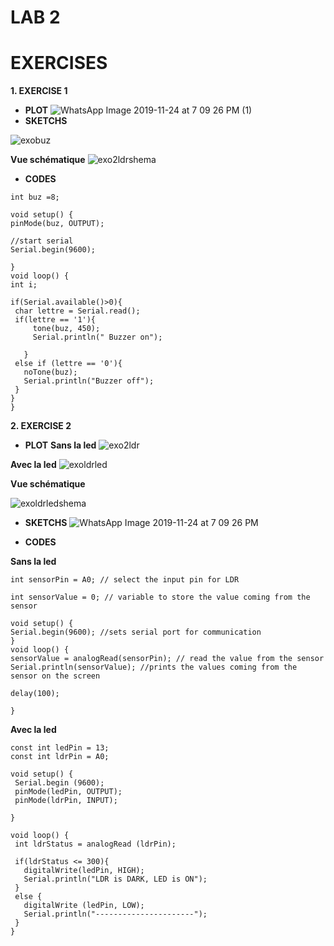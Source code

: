 

#  LAB 2 


# EXERCISES 

**1. EXERCISE 1**
   - **PLOT**
 ![WhatsApp Image 2019-11-24 at 7 09 26 PM (1)](https://user-images.githubusercontent.com/56651688/69500533-5b07b280-0efc-11ea-930c-c9e606297c53.jpeg)
   - **SKETCHS**
   
   
   ![exobuz](https://user-images.githubusercontent.com/56651688/69500883-9bb4fb00-0eff-11ea-80c4-6dd2cb804081.png)
   
   **Vue schématique** 
   ![exo2ldrshema](https://user-images.githubusercontent.com/56651688/69500882-9a83ce00-0eff-11ea-968a-d7d491a2f640.png)
  
   - **CODES**
   
   ```
  int buz =8;
  
  void setup() {
  pinMode(buz, OUTPUT);
  
  //start serial
  Serial.begin(9600);

}
void loop() {
  int i;

   if(Serial.available()>0){
    char lettre = Serial.read();
    if(lettre == '1'){
        tone(buz, 450);
        Serial.println(" Buzzer on");
  
      }
    else if (lettre == '0'){
      noTone(buz);
      Serial.println("Buzzer off");
    }
   }
}
```

**2. EXERCISE 2**
  - **PLOT**
  **Sans la led**
   ![exo2ldr](https://user-images.githubusercontent.com/56651688/69500881-98ba0a80-0eff-11ea-8625-1623febcf201.png)
 
  **Avec la led**
  ![exoldrled](https://user-images.githubusercontent.com/56651688/69500885-9d7ebe80-0eff-11ea-897e-99cc88b97586.png)
  
  
   **Vue schématique** 
   
![exoldrledshema](https://user-images.githubusercontent.com/56651688/69500886-9eafeb80-0eff-11ea-8d7a-07c43419ca0a.png)
   
  - **SKETCHS**
   ![WhatsApp Image 2019-11-24 at 7 09 26 PM](https://user-images.githubusercontent.com/56651688/69500535-5cd17600-0efc-11ea-9dff-87385685ca4c.jpeg)
  
 
  - **CODES**
  
  **Sans la led**
   ```
int sensorPin = A0; // select the input pin for LDR

int sensorValue = 0; // variable to store the value coming from the sensor

void setup() {
  Serial.begin(9600); //sets serial port for communication
}
void loop() {
  sensorValue = analogRead(sensorPin); // read the value from the sensor
  Serial.println(sensorValue); //prints the values coming from the sensor on the screen

  delay(100);

}

 ```
 **Avec la led**
 ```
const int ledPin = 13;
const int ldrPin = A0;

void setup() {
  Serial.begin (9600);
  pinMode(ledPin, OUTPUT);
  pinMode(ldrPin, INPUT);

}

void loop() {
  int ldrStatus = analogRead (ldrPin);

  if(ldrStatus <= 300){
    digitalWrite(ledPin, HIGH);
    Serial.println("LDR is DARK, LED is ON");
  }
  else {
    digitalWrite (ledPin, LOW);
    Serial.println("----------------------");
  }
}
 ```
